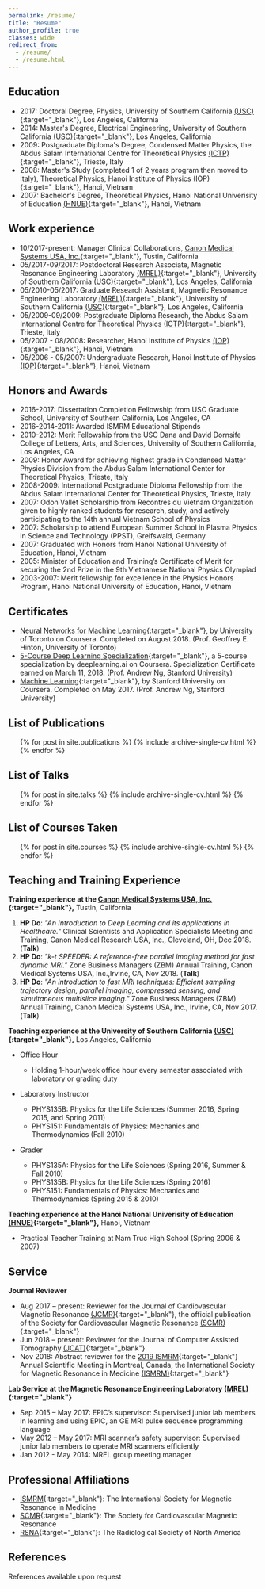 ```yaml
---
permalink: /resume/
title: "Resume"
author_profile: true
classes: wide
redirect_from:
  - /resume/
  - /resume.html
---
```


Education
------
+ 2017: Doctoral Degree, Physics, University of Southern California [(USC)](https://www.usc.edu/){:target="_blank"}, Los Angeles, California
+ 2014: Master's Degree, Electrical Engineering, University of Southern California [(USC)](https://www.usc.edu/){:target="_blank"}, Los Angeles, California
+ 2009: Postgraduate Diploma's Degree, Condensed Matter Physics, the Abdus Salam International Centre for Theoretical Physics [(ICTP)](https://www.ictp.it/){:target="_blank"}, Trieste, Italy
+ 2008: Master's Study (completed 1 of 2 years program then moved to Italy), Theoretical Physics, Hanoi Institute of Physics [(IOP)](https://www.iop.vast.ac.vn/index.php?slang=en){:target="_blank"}, Hanoi, Vietnam
+ 2007: Bachelor's Degree, Theoretical Physics, Hanoi National Univerisity of Education [(HNUE)](http://english.hnue.edu.vn/){:target="_blank"}, Hanoi, Vietnam

Work experience
------
* 10/2017-present: Manager Clinical Collaborations, [Canon Medical Systems USA, Inc.](https://us.medical.canon/){:target="_blank"}, Tustin, California
* 05/2017-09/2017: Postdoctoral Research Associate, Magnetic Resonance Engineering Laboratory [(MREL)](https://mrel.usc.edu/){:target="_blank"}, University of Southern California [(USC)](https://www.usc.edu/){:target="_blank"}, Los Angeles, California
* 05/2010-05/2017: Graduate Research Assistant, Magnetic Resonance Engineering Laboratory [(MREL)](https://mrel.usc.edu/){:target="_blank"}, University of Southern California [(USC)](https://www.usc.edu/){:target="_blank"}, Los Angeles, California
* 05/2009-09/2009: Postgraduate Diploma Research, the Abdus Salam International Centre for Theoretical Physics [(ICTP)](https://www.ictp.it/){:target="_blank"}, Trieste, Italy
* 05/2007 - 08/2008: Researcher, Hanoi Institute of Physics [(IOP)](https://www.iop.vast.ac.vn/index.php?slang=en){:target="_blank"}, Hanoi, Vietnam
* 05/2006 - 05/2007: Undergraduate Research, Hanoi Institute of Physics [(IOP)](https://www.iop.vast.ac.vn/index.php?slang=en){:target="_blank"}, Hanoi, Vietnam

Honors and Awards
------
* 2016-2017: Dissertation Completion Fellowship from USC Graduate School, University of Southern California, Los Angeles, CA
* 2016-2014-2011: Awarded ISMRM Educational Stipends
* 2010-2012: Merit Fellowship from the USC Dana and David Dornsife College of Letters, Arts, and Sciences, University of Southern California, Los Angeles, CA
* 2009: Honor Award for achieving highest grade in Condensed Matter Physics Division from the Abdus Salam International Center for Theoretical Physics, Trieste, Italy
* 2008-2009: International Postgraduate Diploma Fellowship from the Abdus Salam International Center for Theoretical Physics, Trieste, Italy
* 2007: Odon Vallet Scholarship from Recontres du Vietnam Organization given to highly ranked students for research, study, and actively participating to the 14th annual Vietnam School of Physics
* 2007: Scholarship to attend European Summer School in Plasma Physics in Science and Technology (PPST), Greifswald, Germany
* 2007: Graduated with Honors from Hanoi National University of Education, Hanoi, Vietnam
* 2005: Minister of Education and Training’s Certificate of Merit for securing the 2nd Prize in the 9th Vietnamese National Physics Olympiad
* 2003-2007: Merit fellowship for excellence in the Physics Honors Program, Hanoi National University of Education, Hanoi, Vietnam

Certificates
------
* [Neural Networks for Machine Learning](https://www.coursera.org/account/accomplishments/certificate/4RGD4N2EFA6Y){:target="_blank"}, by University of Toronto on Coursera. Completed on August 2018. (Prof. Geoffrey E. Hinton, University of Toronto)
* [5-Course Deep Learning Specialization](https://www.coursera.org/account/accomplishments/specialization/certificate/8J8WWCZTK8L5){:target="_blank"}, a 5-course specialization by deeplearning.ai on Coursera. Specialization Certificate earned on March 11, 2018. (Prof. Andrew Ng, Stanford University)
* [Machine Learning](https://www.coursera.org/account/accomplishments/certificate/57W43BTTTCH3){:target="_blank"}, by Stanford University on Coursera. Completed on May 2017. (Prof. Andrew Ng, Stanford University)

List of Publications
------
<ul>{% for post in site.publications %}
    {% include archive-single-cv.html %}
{% endfor %}</ul>
  
List of Talks
------
<ul>{% for post in site.talks %}
    {% include archive-single-cv.html %}
{% endfor %}</ul>

List of Courses Taken
------
<ul>{% for post in site.courses %}
    {% include archive-single-cv.html %}
{% endfor %}</ul>
  
Teaching and Training Experience
------
**Training experience at the [Canon Medical Systems USA, Inc.](https://us.medical.canon/){:target="_blank"},** Tustin, California

  1. **HP Do**: _"An Introduction to Deep Learning and its applications in Healthcare."_ Clinical Scientists and Application Specialists Meeting and Training, Canon Medical Research USA, Inc., Cleveland, OH, Dec 2018. (**Talk**)
  1. **HP Do**: _"k-t SPEEDER: A reference-free parallel imaging method for fast dynamic MRI."_ Zone Business Managers (ZBM) Annual Training, Canon Medical Systems USA, Inc.,Irvine, CA, Nov 2018. (**Talk**)
  1. **HP Do**: _"An introduction to fast MRI techniques: Efficient sampling trajectory design, parallel imaging, compressed sensing, and simultaneous multislice imaging."_ Zone Business Managers (ZBM) Annual Training, Canon Medical Systems USA, Inc., Irvine, CA, Nov 2017. (**Talk**)

**Teaching experience at the University of Southern California [(USC)](https://www.usc.edu/){:target="_blank"},** Los Angeles, California
* Office Hour
  * Holding 1-hour/week office hour every semester associated with laboratory or grading duty

* Laboratory Instructor
  * PHYS135B: Physics for the Life Sciences (Summer 2016, Spring 2015, and Spring 2011)
  * PHYS151: Fundamentals of Physics: Mechanics and Thermodynamics (Fall 2010)

* Grader
  * PHYS135A: Physics for the Life Sciences (Spring 2016, Summer & Fall 2010)
  * PHYS135B: Physics for the Life Sciences (Spring 2016)
  * PHYS151: Fundamentals of Physics: Mechanics and Thermodynamics (Spring 2015 & 2010)

**Teaching experience at the Hanoi National Univerisity of Education [(HNUE)](http://english.hnue.edu.vn/){:target="_blank"},** Hanoi, Vietnam
* Practical Teacher Training at Nam Truc High School (Spring 2006 & 2007) 

Service
------
**Journal Reviewer**
  * Aug 2017 – present: Reviewer for the Journal of Cardiovascular Magnetic Resonance [(JCMR)](https://jcmr-online.biomedcentral.com/){:target="_blank"}, the official publication of the Society for Cardiovascular Magnetic Resonance [(SCMR)](https://scmr.org/){:target="_blank"}
  * Jun 2018 – present: Reviewer for the Journal of Computer Assisted Tomography [(JCAT)](https://journals.lww.com/jcat/Pages/default.aspx){:target="_blank"}
  * Nov 2018: Abstract reviewer for the [2019 ISMRM](https://www.ismrm.org/19m/){:target="_blank"} Annual Scientific Meeting in Montreal, Canada, the International Society for Magnetic Resonance in Medicine [(ISMRM)](https://www.ismrm.org/){:target="_blank"}

**Lab Service at the Magnetic Resonance Engineering Laboratory [(MREL)](https://mrel.usc.edu/){:target="_blank"}**
  * Sep 2015 – May 2017: EPIC’s supervisor: Supervised junior lab members in learning and using EPIC, an GE MRI pulse sequence programming language
  * May 2012 – May 2017: MRI scanner’s safety supervisor: Supervised junior lab members to operate MRI scanners efficiently
  * Jan 2012 - May 2014: MREL group meeting manager

Professional Affiliations
------
* [ISMRM](https://www.ismrm.org/){:target="_blank"}: The International Society for Magnetic Resonance in Medicine
* [SCMR](https://scmr.org/){:target="_blank"}: The Society for Cardiovascular Magnetic Resonance
* [RSNA](https://www.rsna.org/){:target="_blank"}: The Radiological Society of North America

References
------
References available upon request
